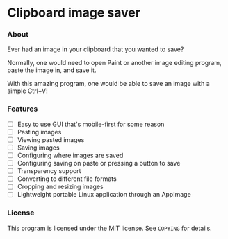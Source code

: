 # Clipboard image saver

### About

Ever had an image in your clipboard that you wanted to save?

Normally, one would need to open Paint or another image editing program, paste the image in, and save it.

With this amazing program, one would be able to save an image with a simple Ctrl+V!

### Features

-   [ ] Easy to use GUI that's mobile-first for some reason
-   [ ] Pasting images
-   [ ] Viewing pasted images
-   [ ] Saving images
-   [ ] Configuring where images are saved
-   [ ] Configuring saving on paste or pressing a button to save
-   [ ] Transparency support
-   [ ] Converting to different file formats
-   [ ] Cropping and resizing images
-   [ ] Lightweight portable Linux application through an AppImage

### License

This program is licensed under the MIT license. See `COPYING` for details.
